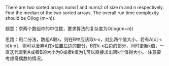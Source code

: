 There are two sorted arrays nums1 and nums2 of size m and n respectively. Find the median of the two sorted arrays. The overall run time complexity should be O(log (m+n)).

题意：求两个数组中的中位数，要求算法的复杂度为O(log(m+n))

思路：用二分法，数组A取x，则在B中应该取k-x，对比两个值大小，若有A[x] < b[k-x]，则可以舍弃A在x位置左边的部分，B在k-x右边的部分，同时更新k值，一直迭代直到A或者B的大小为0或者k值为1,可以直接求出第k个值得大小。
注意要考虑奇偶数的情况。
